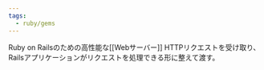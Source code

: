 ```yaml
---
tags:
  - ruby/gems
---
```

Ruby on Railsのための高性能な[[Webサーバー]]
HTTPリクエストを受け取り、Railsアプリケーションがリクエストを処理できる形に整えて渡す。